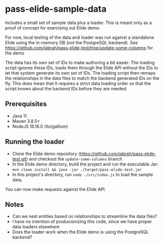# pass-elide-sample-data
Includes a small set of sample data plus a loader. This is meant only as a proof of concept for exercising out Elide demo.

For now, local testing of the data and loader was run against a standalone Elide using the in-memory DB (not the PostgreSQL backend). See https://github.com/jabrah/pass-elide-test/tree/update-some-columns for the demo

The data has its own set of IDs to make authoring a bit easier. The loading script ignores these IDs, loads them through the Elide API without the IDs to let that system generate its own set of IDs. The loading script then remaps the relationships in the data files to match the backend generated IDs on the fly. This does mean that it requires a strict data loading order so that the script knows about the backend IDs before they are needed.

## Prerequisites

* Java 11
* Maven 3.8.5+
* NodeJS 16.16.0 (lts/gallium)

## Running the loader

* Clone the Elide demo repository (https://github.com/jabrah/pass-elide-test.git) and checkout the `update-some-columns` branch
* In the Elide demo directory, build the project and run the executable Jar: `mvn clean install && java -jar ./target/pass-elide-test.jar`
* In this project's directory, run `node ./src/index.js` to load the sample data.

You can now make requests against the Elide API.

## Notes

* Can we nest entities based on relationships to streamline the data files?
* I have no intention of producionizing this code, since we have proper data loaders elsewhere
* Does the loader work when the Elide demo is using the PostgreSQL backend?
